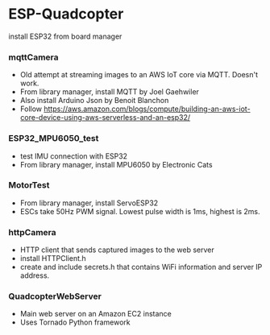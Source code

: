 # ESP-Quadcopter
install ESP32 from board manager


### mqttCamera
- Old attempt at streaming images to an AWS IoT core via MQTT. Doesn't work.
- From library manager, install MQTT by Joel Gaehwiler
- Also install Arduino Json by Benoit Blanchon
- Follow https://aws.amazon.com/blogs/compute/building-an-aws-iot-core-device-using-aws-serverless-and-an-esp32/

### ESP32_MPU6050_test
- test IMU connection with ESP32
- From library manager, install MPU6050 by Electronic Cats

### MotorTest
- From library manager, install ServoESP32
- ESCs take 50Hz PWM signal. Lowest pulse width is 1ms, highest is 2ms.

### httpCamera
- HTTP client that sends captured images to the web server
- install HTTPClient.h
- create and include secrets.h that contains WiFi information and server IP address.

### QuadcopterWebServer
- Main web server on an Amazon EC2 instance
- Uses Tornado Python framework
